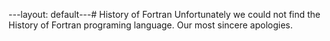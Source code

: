 ---layout: default---# History of Fortran
Unfortunately we could not find the History of Fortran programing language. Our most sincere apologies.